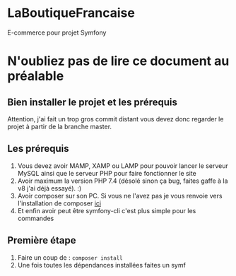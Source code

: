 # LaBoutiqueFrancaise
E-commerce pour projet Symfony

# N'oubliez pas de lire ce document au préalable

## Bien installer le projet et les prérequis

Attention, j'ai fait un trop gros commit distant vous devez donc regarder le projet à partir de la branche master.

## Les prérequis

1. Vous devez avoir MAMP, XAMP ou LAMP pour pouvoir lancer le serveur MySQL ainsi que le serveur PHP pour faire fonctionner le site
2. Avoir maximum la version PHP 7.4 (désolé sinon ça bug, faites gaffe à la v8 j'ai déjà essayé).      :)
3. Avoir composer sur son PC. Si vous ne l'avez pas je vous renvoie vers l'installation de composer [ici](https://getcomposer.org/)
4. Et enfin avoir peut être symfony-cli c'est plus simple pour les commandes


 
## Première étape

1. Faire un coup de : `composer install`
2. Une fois toutes les dépendances installées faites un symf



